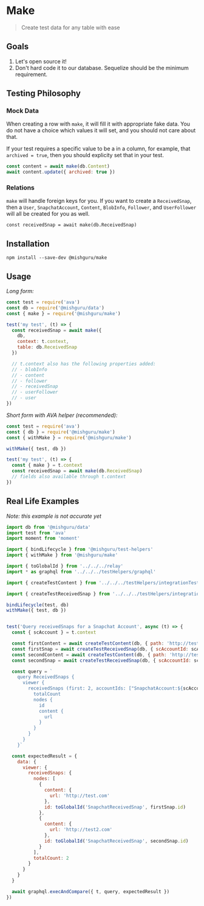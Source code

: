 # Make

> Create test data for any table with ease

## Goals

1. Let's open source it!
2. Don't hard code it to our database. Sequelize should be the minimum
   requirement.

## Testing Philosophy

### Mock Data

When creating a row with `make`, it will fill it with appropriate fake data.
You do not have a choice which values it will set, and you should not care
about that. 

If your test requires a specific value to be a in a column, for example, that
`archived = true`, then you should explicity set that in your test.

```javascript
const content = await make(db.Content)
await content.update({ archived: true })
```

### Relations

`make` will handle foreign keys for you. If you want to create a
`ReceivedSnap`, then a `User`, `SnapchatAccount`, `Content`, `BlobInfo`,
`Follower`, and `UserFollower` will all be created for you as well.

```
const receivedSnap = await make(db.ReceivedSnap)
```

## Installation

```shell
npm install --save-dev @mishguru/make
```

## Usage

*Long form:*

```javascript
const test = require('ava')
const db = require('@mishguru/data')
const { make } = require('@mishguru/make')

test('my test', (t) => {
  const receivedSnap = await make({
    db,
    context: t.context,
    table: db.ReceivedSnap
  })

  // t.context also has the following properties added:
  // - blobInfo
  // - content
  // - follower
  // - receivedSnap
  // - userFollower
  // - user
})
```

*Short form with AVA helper (recommended):*

```javascript
const test = require('ava')
const { db } = require('@mishguru/make')
const { withMake } = require('@mishguru/make')

withMake({ test, db })

test('my test', (t) => {
  const { make } = t.context
  const receivedSnap = await make(db.ReceivedSnap)
  // fields also available through t.context
})
```

## Real Life Examples

_Note: this example is not accurate yet_

``` javascript
import db from '@mishguru/data'
import test from 'ava'
import moment from 'moment'

import { bindLifecycle } from '@mishguru/test-helpers'
import { withMake } from '@mishguru/make'

import { toGlobalId } from '../../../relay'
import * as graphql from '../../../testHelpers/graphql'

import { createTestContent } from '../../../testHelpers/integrationTestHelpers/createTestContent'

import { createTestReceivedSnap } from '../../../testHelpers/integrationTestHelpers/createTestReceivedSnap'

bindLifecycle(test, db)
withMake({ test, db })


test('Query receivedSnaps for a Snapchat Account', async (t) => {
  const { scAccount } = t.context

  const firstContent = await createTestContent(db, { path: 'http://test.com' })
  const firstSnap = await createTestReceivedSnap(db, { scAccountId: scAccount.id, archived: false, contentId: firstContent.id, sentAt: moment() })
  const secondContent = await createTestContent(db, { path: 'http://test2.com' })
  const secondSnap = await createTestReceivedSnap(db, { scAccountId: scAccount.id, archived: false, contentId: secondContent.id, sentAt: moment().subtract(10, 'day') })

  const query = `
    query ReceivedSnaps {
      viewer {
        receivedSnaps (first: 2, accountIds: ["SnapchatAccount:${scAccount.id}"]) {
          totalCount
          nodes {
            id
            content {
              url
            }
          }
        }
      }
    }`

  const expectedResult = {
    data: {
      viewer: {
        receivedSnaps: {
          nodes: [
            {
              content: {
                url: 'http://test.com'
              },
              id: toGlobalId('SnapchatReceivedSnap', firstSnap.id)
            },
            {
              content: {
                url: 'http://test2.com'
              },
              id: toGlobalId('SnapchatReceivedSnap', secondSnap.id)
            }
          ],
          totalCount: 2
        }
      }
    }
  }

  await graphql.execAndCompare({ t, query, expectedResult })
})
```
